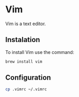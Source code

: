 # Vim

Vim is a text editor.

## Instalation

To install Vim use the command:
```zsh
brew install vim
```

## Configuration

```zsh
cp .vimrc ~/.vimrc
```

